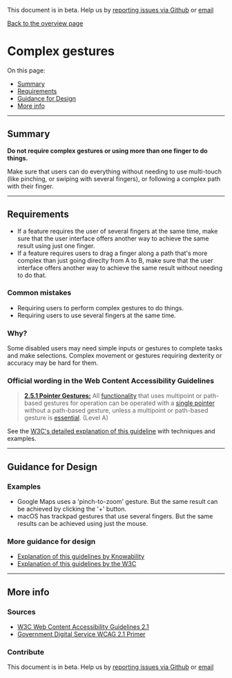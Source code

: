 This document is in beta. Help us by [reporting issues via Github](https://github.com/theappbusiness/accessibility-guidelines) or [email](mailto:jeanfrancois@theappbusiness.com)

[Back to the overview page](./../index.html)

# Complex gestures

On this page:
* [Summary](#summary)
* [Requirements](#requirements)
* [Guidance for Design](#guidance-for-design)
* [More info](#more-info)

---

## Summary

**Do not require complex gestures or using more than one finger to do things.**

Make sure that users can do everything without needing to use multi-touch (like pinching, or swiping with several fingers), or following a complex path with their finger.

---

## Requirements

* If a feature requires the user of several fingers at the same time, make sure that the user interface offers another way to achieve the same result using just one finger.
* If a feature requires users to drag a finger along a path that's more complex than just going direclty from A to B, make sure that the user interface offers another way to achieve the same result without needing to do that.

### Common mistakes

* Requiring users to perform complex gestures to do things.
* Requiring users to use several fingers at the same time.

### Why?

Some disabled users may need simple inputs or gestures to complete tasks and make selections. Complex movement or gestures requiring dexterity or accuracy may be hard for them.

### Official wording in the Web Content Accessibility Guidelines

> [**2.5.1 Pointer Gestures:**](https://www.w3.org/WAI/WCAG21/Understanding/pointer-gestures.html) All [functionality](https://www.w3.org/WAI/WCAG21/Understanding/pointer-gestures.html#dfn-functionality) that uses multipoint or path-based gestures for operation can be operated with a [single pointer](https://www.w3.org/WAI/WCAG21/Understanding/pointer-gestures.html#dfn-single-pointer) without a path-based gesture, unless a multipoint or path-based gesture is [essential](https://www.w3.org/WAI/WCAG21/Understanding/pointer-gestures.html#dfn-essential). (Level A)

See the [W3C's detailed explanation of this guideline](https://www.w3.org/WAI/WCAG21/Understanding/pointer-gestures.html) with techniques and examples.

---

## Guidance for Design

### Examples

* Google Maps uses a 'pinch-to-zoom' gesture. But the same result can be achieved by clicking the '+' button.
* macOS has trackpad gestures that use several fingers. But the same results can be achieved using just the mouse.

### More guidance for design

* [Explanation of this guidelines by Knowability](https://knowbility.org/blog/2018/WCAG21-251PointerGestures/)
* [Explanation of this guidelines by the W3C](https://www.w3.org/WAI/WCAG21/Understanding/pointer-gestures.html)

---

## More info

### Sources

* [W3C Web Content Accessibility Guidelines 2.1](https://www.w3.org/TR/WCAG21/)
* [Government Digital Service WCAG 2.1 Primer](https://alphagov.github.io/wcag-primer/)

### Contribute

This document is in beta. Help us by [reporting issues via Github](https://github.com/theappbusiness/accessibility-guidelines) or [email](mailto:jeanfrancois@theappbusiness.com)